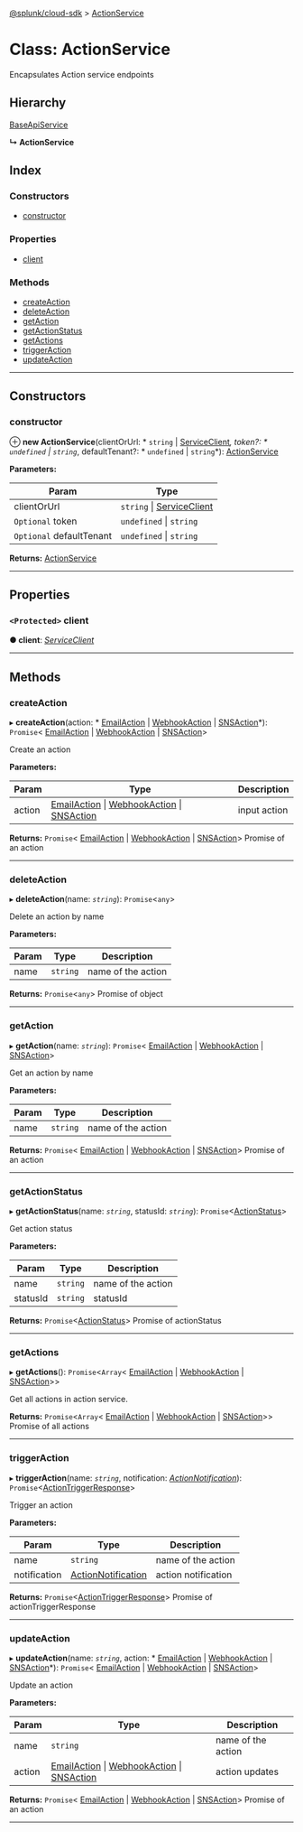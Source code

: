 [@splunk/cloud-sdk](../README.md) > [ActionService](../classes/actionservice.md)

# Class: ActionService

Encapsulates Action service endpoints

## Hierarchy

 [BaseApiService](baseapiservice.md)

**↳ ActionService**

## Index

### Constructors

* [constructor](actionservice.md#constructor)

### Properties

* [client](actionservice.md#client)

### Methods

* [createAction](actionservice.md#createaction)
* [deleteAction](actionservice.md#deleteaction)
* [getAction](actionservice.md#getaction)
* [getActionStatus](actionservice.md#getactionstatus)
* [getActions](actionservice.md#getactions)
* [triggerAction](actionservice.md#triggeraction)
* [updateAction](actionservice.md#updateaction)

---

## Constructors

<a id="constructor"></a>

###  constructor

⊕ **new ActionService**(clientOrUrl: * `string` &#124; [ServiceClient](serviceclient.md)*, token?: * `undefined` &#124; `string`*, defaultTenant?: * `undefined` &#124; `string`*): [ActionService](actionservice.md)

**Parameters:**

| Param | Type |
| ------ | ------ |
| clientOrUrl |  `string` &#124; [ServiceClient](serviceclient.md)|
| `Optional` token |  `undefined` &#124; `string`|
| `Optional` defaultTenant |  `undefined` &#124; `string`|

**Returns:** [ActionService](actionservice.md)

___

## Properties

<a id="client"></a>

### `<Protected>` client

**● client**: *[ServiceClient](serviceclient.md)*

___

## Methods

<a id="createaction"></a>

###  createAction

▸ **createAction**(action: * [EmailAction](../interfaces/emailaction.md) &#124; [WebhookAction](../interfaces/webhookaction.md) &#124; [SNSAction](../interfaces/snsaction.md)*): `Promise`< [EmailAction](../interfaces/emailaction.md) &#124; [WebhookAction](../interfaces/webhookaction.md) &#124; [SNSAction](../interfaces/snsaction.md)>

Create an action

**Parameters:**

| Param | Type | Description |
| ------ | ------ | ------ |
| action |  [EmailAction](../interfaces/emailaction.md) &#124; [WebhookAction](../interfaces/webhookaction.md) &#124; [SNSAction](../interfaces/snsaction.md)|  input action |

**Returns:** `Promise`< [EmailAction](../interfaces/emailaction.md) &#124; [WebhookAction](../interfaces/webhookaction.md) &#124; [SNSAction](../interfaces/snsaction.md)>
Promise of an action

___
<a id="deleteaction"></a>

###  deleteAction

▸ **deleteAction**(name: *`string`*): `Promise`<`any`>

Delete an action by name

**Parameters:**

| Param | Type | Description |
| ------ | ------ | ------ |
| name | `string` |  name of the action |

**Returns:** `Promise`<`any`>
Promise of object

___
<a id="getaction"></a>

###  getAction

▸ **getAction**(name: *`string`*): `Promise`< [EmailAction](../interfaces/emailaction.md) &#124; [WebhookAction](../interfaces/webhookaction.md) &#124; [SNSAction](../interfaces/snsaction.md)>

Get an action by name

**Parameters:**

| Param | Type | Description |
| ------ | ------ | ------ |
| name | `string` |  name of the action |

**Returns:** `Promise`< [EmailAction](../interfaces/emailaction.md) &#124; [WebhookAction](../interfaces/webhookaction.md) &#124; [SNSAction](../interfaces/snsaction.md)>
Promise of an action

___
<a id="getactionstatus"></a>

###  getActionStatus

▸ **getActionStatus**(name: *`string`*, statusId: *`string`*): `Promise`<[ActionStatus](../interfaces/actionstatus.md)>

Get action status

**Parameters:**

| Param | Type | Description |
| ------ | ------ | ------ |
| name | `string` |  name of the action |
| statusId | `string` |  statusId |

**Returns:** `Promise`<[ActionStatus](../interfaces/actionstatus.md)>
Promise of actionStatus

___
<a id="getactions"></a>

###  getActions

▸ **getActions**(): `Promise`<`Array`< [EmailAction](../interfaces/emailaction.md) &#124; [WebhookAction](../interfaces/webhookaction.md) &#124; [SNSAction](../interfaces/snsaction.md)>>

Get all actions in action service.

**Returns:** `Promise`<`Array`< [EmailAction](../interfaces/emailaction.md) &#124; [WebhookAction](../interfaces/webhookaction.md) &#124; [SNSAction](../interfaces/snsaction.md)>>
Promise of all actions

___
<a id="triggeraction"></a>

###  triggerAction

▸ **triggerAction**(name: *`string`*, notification: *[ActionNotification](../interfaces/actionnotification.md)*): `Promise`<[ActionTriggerResponse](../interfaces/actiontriggerresponse.md)>

Trigger an action

**Parameters:**

| Param | Type | Description |
| ------ | ------ | ------ |
| name | `string` |  name of the action |
| notification | [ActionNotification](../interfaces/actionnotification.md) |  action notification |

**Returns:** `Promise`<[ActionTriggerResponse](../interfaces/actiontriggerresponse.md)>
Promise of actionTriggerResponse

___
<a id="updateaction"></a>

###  updateAction

▸ **updateAction**(name: *`string`*, action: * [EmailAction](../interfaces/emailaction.md) &#124; [WebhookAction](../interfaces/webhookaction.md) &#124; [SNSAction](../interfaces/snsaction.md)*): `Promise`< [EmailAction](../interfaces/emailaction.md) &#124; [WebhookAction](../interfaces/webhookaction.md) &#124; [SNSAction](../interfaces/snsaction.md)>

Update an action

**Parameters:**

| Param | Type | Description |
| ------ | ------ | ------ |
| name | `string` |  name of the action |
| action |  [EmailAction](../interfaces/emailaction.md) &#124; [WebhookAction](../interfaces/webhookaction.md) &#124; [SNSAction](../interfaces/snsaction.md)|  action updates |

**Returns:** `Promise`< [EmailAction](../interfaces/emailaction.md) &#124; [WebhookAction](../interfaces/webhookaction.md) &#124; [SNSAction](../interfaces/snsaction.md)>
Promise of an action

___

